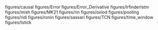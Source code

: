 figures/causal
figures/Error
figures/Error_Derivative
figures/lrfinderlstm
figures/mish
figures/MK21
figures/nn
figures/oxiod
figures/pooling
figures/ridi
figures/ronin
figures/sassari
figures/TCN
figures/time_window
figures/tstick
